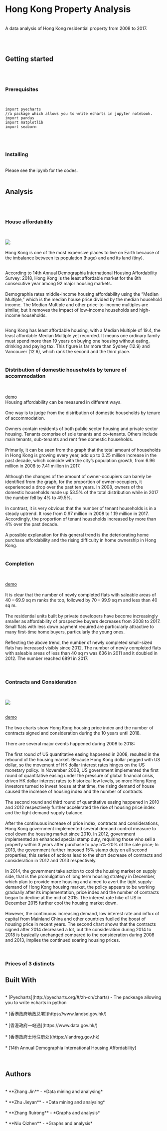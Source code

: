 # Hong Kong Property Analysis
</br>
A data analysis of Hong Kong residential property from 2008 to 2017. </br>

</br></br>
## Getting started

</br></br>
### Prerequisites
</br>

```
import pyecharts
//a package which allows you to write echarts in jupyter notebook.
import pandas
import matplotlib
import seaborn 
```

</br></br>
### Installing
</br>
Please see the ipynb for the codes.
</br>
</br>


## Analysis

</br></br>
### House affordability
</br>

![  ](https://github.com/mackenziezhang/hkbu-big-data-media/blob/master/Final%20Project/house%20affordability.png)</br>
</br>
Hong Kong is one of the most expensive places to live on Earth because of the imbalance between its population (huge) and and its land (tiny).</br></br>

According to 14th Annual Demographia International Housing Affordability Survey: 2018, Hong Kong is the least affordable market for the 8th consecutive year among 92 major housing markets. </br></br>
Demographia rates middle-income housing affordability using the “Median Multiple,” which is the median house price divided by the median household income. The Median Multiple and other price-to-income multiples are similar, but it removes the impact of low-income households and high-income households.</br></br>

Hong Kong has least affordable housing, with a Median Multiple of 19.4, the least affordable Median Multiple yet recorded. It means one ordinary family must spend more than 19 years on buying one housing without eating, drinking and paying tax. This figure is far more than Sydney (12.9) and Vancouver (12.6), which rank the second and the third place.</br></br>

### Distribution of domestic households by tenure of accommodation
</br>

[demo](https://mackenziezhang.github.io/hkbu-big-data-media/Final%20Project/percentage.html)
</br>
Housing affordability can be measured in different ways.</br></br>
One way is to judge from the distribution of domestic households by tenure of accommodation.</br></br>
Owners contain residents of both public sector housing and private sector housing.
Tenants comprise of sole tenants and co-tenants.
Others include main tenants, sub-tenants and rent free domestic households. </br></br>
Primarily, it can be seen from the graph that the total amount of households in Hong Kong is growing every year, add up to 0.25 million increase in the past decade, which coincide with the city’s population growth, from 6.96 million in 2008 to 7.41 million in 2017.</br>
</br>
Although the changes of the amount of owner-occupiers can barely be identified from the graph, for the proportion of owner-occupiers, it experienced a drop over the past ten years. In 2008, owners of the domestic households made up 53.5% of the total distribution while in 2017 the number fell by 4% to 49.5%.</br>
</br>
In contrast, it is very obvious that the number of tenant households is in a steady uptrend. It rose from 0.97 million in 2008 to 1.19 million in 2017. Accordingly, the proportion of tenant households increased by more than 4% over the past decade.</br>
</br>
A possible explanation for this general trend is the deteriorating home purchase affordability and the rising difficulty in home ownership in Hong Kong. </br>
</br>

### Completion 
</br>

[demo](https://mackenziezhang.github.io/hkbu-big-data-media/Final%20Project/Completion%202008-2017.html) </br>
</br>
It is clear that the number of newly completed flats with saleable areas of 40 – 69.9 sq m ranks the top, followed by 70 – 99.9 sq m and less than 40 sq m.</br>
</br>
The residential units built by private developers have become increasingly smaller as affordability of prospective buyers decreases from 2008 to 2017. Small flats with less down payment required are particularly attractive to many first-time home buyers, particularly the young ones.</br>
</br>
Reflecting the above trend, the number of newly completed small-sized flats has increased visibly since 2012. The number of newly completed flats with saleable areas of less than 40 sq m was 636 in 2011 and it doubled in 2012. The number reached 6891 in 2017.</br>
</br>
</br>

### Contracts and Consideration 
</br>

![ ](https://github.com/mackenziezhang/hkbu-big-data-media/blob/master/Final%20Project/标记.png)
</br></br>

[demo](https://mackenziezhang.github.io/hkbu-big-data-media/Final%20Project/%E5%90%88%E7%BA%A6%E6%95%B0%E7%9B%AE1.html)
</br></br>
The two charts show Hong Kong housing price index and the number of contracts signed and consideration during the 10 years until 2018. </br>
</br>
There are several major events happened during 2008 to 2018:</br>
</br>
The first round of US quantitative easing happened in 2008, resulted in the rebound of the housing market. Because Hong Kong dollar pegged with US dollar, so the movement of HK dollar interest rates hinges on the US monetary policy. In November 2008, US government implemented the first round of quantitative easing under the pressure of global financial crisis, driven HK dollar interest rates to historical low levels, so more Hong Kong investors turned to invest house at that time, the rising demand of house caused the increase of housing index and the number of contracts. </br>
</br>
The second round and third round of quantitative  easing  happened in 2010 and 2012 respectively further accelerated the rise of housing price index and the tight demand-supply balance.</br>
</br>
After the continuous increase of price index, contracts and considerations, Hong Kong government implemented several demand control measure to cool down the housing market since 2010. In 2012, government implemented an enhanced special stamp duty, requiring those who sell a property within 3 years after purchase to pay 5%-20% of the sale price; In 2013, the government further imposed 15% stamp duty on all second properties; this series of actions lead to the short decrease of contracts and consideration in 2012 and 2013 respectively.</br>
</br>
In 2014, the government take action to cool the housing market on supply side, that is the promulgation of long term housing strategy in December, which plan to provide more housing and aimed to avert the tight supply-demand of Hong Kong housing market, the policy appears to be working gradually after its implementation, price index and the number of contracts began to decline at the mid of 2015. The interest rate hike of US in December 2015 further cool the housing market down.</br></br>
However, the continuous increasing demand, low interest rate and influx of capital from Mainland China and other countries fuelled the boost of housing price in recent years.  The second chart shows that the contracts signed after 2014 decreased a lot, but the consideration during 2014 to 2018 is basically unchanged compared to the consideration during 2008 and 2013, implies the continued soaring housing prices.</br>
</br>
</br>

### Prices of 3 distincts 




## Built With
</br>
* [Pyecharts](http://pyecharts.org/#/zh-cn/charts) - The packeage allowing you to write echarts in python</br></br>
* [香港政府地政总署](https://www.landsd.gov.hk/)</br></br>
* [香港政府一站通](https://www.data.gov.hk/)</br></br>
* [香港政府土地注册处](https://landreg.gov.hk)</br></br>
* [14th Annual Demographia International Housing Affordability] </br></br>
</br>

## Authors
</br>
* **Zhang Jin** - *Data mining and analysing*</br></br>
* **Zhu Jieyan** - *Data mining and analysing*</br></br>
* **Zhang Ruirong** - *Graphs and analysis*</br></br>
* **Niu Qizhen** - *Graphs and analysis*</br>
</br>
